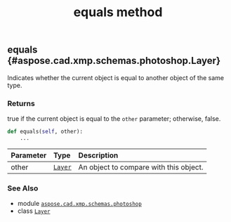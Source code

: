 ﻿---
title: equals method
second_title: Aspose.CAD for Python via .NET API References
description: 
type: docs
weight: 20
url: /aspose.cad.xmp.schemas.photoshop/layer/equals/
is_root: false
---

## equals {#aspose.cad.xmp.schemas.photoshop.Layer}

Indicates whether the current object is equal to another object of the same type.


### Returns 


true if the current object is equal to the `other` parameter; otherwise, false.


```python
def equals(self, other):
    ...
```


| Parameter | Type | Description |
| :- | :- | :- |
| other | [`Layer`](/cad/python-net/aspose.cad.xmp.schemas.photoshop/layer) | An object to compare with this object. |



### See Also
* module [`aspose.cad.xmp.schemas.photoshop`](../../)
* class [`Layer`](/cad/python-net/aspose.cad.xmp.schemas.photoshop/layer)
